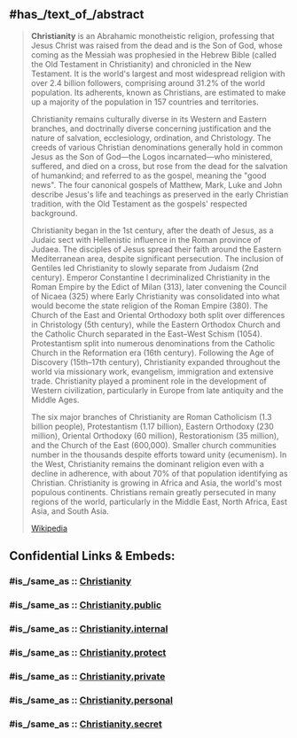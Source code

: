 
## #has_/text_of_/abstract 

> **Christianity** is an Abrahamic monotheistic religion, 
> professing that Jesus Christ was raised from the dead and is the Son of God, 
> whose coming as the Messiah was prophesied in the Hebrew Bible 
> (called the Old Testament in Christianity) and chronicled in the New Testament. 
> It is the world's largest and most widespread religion with over 2.4 billion followers, 
> comprising around 31.2% of the world population. 
> Its adherents, known as Christians, are estimated to 
> make up a majority of the population in 157 countries and territories. 
>
> Christianity remains culturally diverse in its Western and Eastern branches, 
> and doctrinally diverse concerning justification 
> and the nature of salvation, ecclesiology, ordination, and Christology. 
> The creeds of various Christian denominations generally hold in common 
> Jesus as the Son of God—the Logos incarnated—who ministered, suffered, and died on a cross, but rose from the dead for the salvation of humankind; and referred to as the gospel, meaning the "good news". The four canonical gospels of Matthew, Mark, Luke and John describe Jesus's life and teachings as preserved in the early Christian tradition, with the Old Testament as the gospels' respected background.
>
> Christianity began in the 1st century, after the death of Jesus, as a Judaic sect with Hellenistic influence in the Roman province of Judaea. The disciples of Jesus spread their faith around the Eastern Mediterranean area, despite significant persecution. The inclusion of Gentiles led Christianity to slowly separate from Judaism (2nd century). Emperor Constantine I decriminalized Christianity in the Roman Empire by the Edict of Milan (313), later convening the Council of Nicaea (325) where Early Christianity was consolidated into what would become the state religion of the Roman Empire (380). The Church of the East and Oriental Orthodoxy both split over differences in Christology (5th century), while the Eastern Orthodox Church and the Catholic Church separated in the East–West Schism (1054). Protestantism split into numerous denominations from the Catholic Church in the Reformation era (16th century). Following the Age of Discovery (15th–17th century), Christianity expanded throughout the world via missionary work, evangelism, immigration and extensive trade. Christianity played a prominent role in the development of Western civilization, particularly in Europe from late antiquity and the Middle Ages.
>
> The six major branches of Christianity are Roman Catholicism (1.3 billion people), Protestantism (1.17 billion), Eastern Orthodoxy (230 million), Oriental Orthodoxy (60 million), Restorationism (35 million), and the Church of the East (600,000). Smaller church communities number in the thousands despite efforts toward unity (ecumenism). In the West, Christianity remains the dominant religion even with a decline in adherence, with about 70% of that population identifying as Christian. Christianity is growing in Africa and Asia, the world's most populous continents. Christians remain greatly persecuted in many regions of the world, particularly in the Middle East, North Africa, East Asia, and South Asia.
>
> [Wikipedia](https://en.wikipedia.org/wiki/Christianity)


## Confidential Links & Embeds: 

### #is_/same_as :: [Christianity](Christianity.md) 

### #is_/same_as :: [Christianity.public](/_public/Philosophy/Metaphysic/Religion/Christianity.public.md) 

### #is_/same_as :: [Christianity.internal](/_internal/Philosophy/Metaphysic/Religion/Christianity.internal.md) 

### #is_/same_as :: [Christianity.protect](/_protect/Philosophy/Metaphysic/Religion/Christianity.protect.md) 

### #is_/same_as :: [Christianity.private](/_private/Philosophy/Metaphysic/Religion/Christianity.private.md) 

### #is_/same_as :: [Christianity.personal](/_personal/Philosophy/Metaphysic/Religion/Christianity.personal.md) 

### #is_/same_as :: [Christianity.secret](/_secret/Philosophy/Metaphysic/Religion/Christianity.secret.md)

